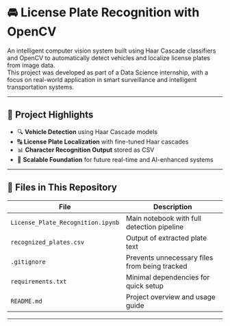 # 🚘 License Plate Recognition with OpenCV

An intelligent computer vision system built using Haar Cascade classifiers and OpenCV to automatically detect vehicles and localize license plates from image data.  
This project was developed as part of a Data Science internship, with a focus on real-world application in smart surveillance and intelligent transportation systems.

---

## 📌 Project Highlights

- 🔍 **Vehicle Detection** using Haar Cascade models
- 🔠 **License Plate Localization** with fine-tuned Haar cascades
- 📊 **Character Recognition Output** stored as CSV
- 🧠 **Scalable Foundation** for future real-time and AI-enhanced systems

---

## 📂 Files in This Repository

| File                         | Description                                      |
|-----------------------------|--------------------------------------------------|
| `License_Plate_Recognition.ipynb` | Main notebook with full detection pipeline       |
| `recognized_plates.csv`     | Output of extracted plate text                   |
| `.gitignore`                | Prevents unnecessary files from being tracked    |
| `requirements.txt`          | Minimal dependencies for quick setup             |
| `README.md`                 | Project overview and usage guide                 |

---

